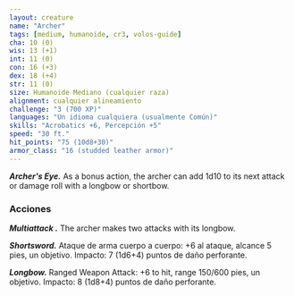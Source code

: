 ```yaml
---
layout: creature
name: "Archer"
tags: [medium, humanoide, cr3, volos-guide]
cha: 10 (0)
wis: 13 (+1)
int: 11 (0)
con: 16 (+3)
dex: 18 (+4)
str: 11 (0)
size: Humanoide Mediano (cualquier raza)
alignment: cualquier alineamiento
challenge: "3 (700 XP)"
languages: "Un idioma cualquiera (usualmente Común)"
skills: "Acrobatics +6, Percepción +5"
speed: "30 ft."
hit_points: "75 (10d8+30)"
armor_class: "16 (studded leather armor)"
---
```


***Archer's Eye.*** As a bonus action, the archer can add 1d10 to its next attack or damage roll with a longbow or shortbow.

### Acciones

***Multiattack .*** The archer makes two attacks with its longbow.

***Shortsword.*** Ataque de arma cuerpo a cuerpo: +6 al ataque, alcance 5 pies, un objetivo. Impacto: 7 (1d6+4) puntos de daño perforante.

***Longbow.*** Ranged Weapon Attack: +6 to hit, range 150/600 pies, un objetivo. Impacto: 8 (1d8+4) puntos de daño perforante.